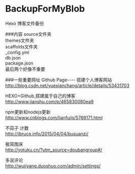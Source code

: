 # BackupForMyBlob
Hexo 博客文件备份

###内容
source文件夹  
themes文件夹  
scaffolds文件夹  
_config.yml  
db.json  
package.json  
最后两个好像不重要  

###一些重要网址
Github Page---- 搭建个人博客网站   
http://blog.csdn.net/yuexianchang/article/details/53431703

HEXO+Github,搭建属于自己的博客  
http://www.jianshu.com/p/465830080ea9

npm更新和nodejs更新  
http://www.cnblogs.com/lianfu/p/5769171.html

不蒜子 计数  
http://ibruce.info/2015/04/04/busuanzi/

极简图床  
http://yotuku.cn/?utm_source=doubangroup#/

多说评论  
http://wujiyang.duoshuo.com/admin/settings/
